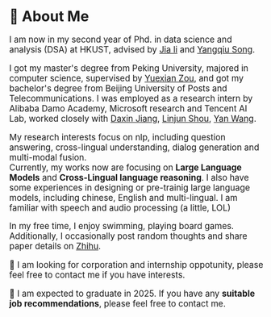 # 🧑 About Me

<div class='paper-box-text' style="font-size: larger;" markdown="1">

I am now in my second year of Phd. in data science and analysis (DSA) at HKUST, advised by [Jia li](https://sites.google.com/view/lijia) and [Yangqiu Song](https://scholar.google.com/citations?user=MdQZ-q8AAAAJ&hl=zh-CN&oi=ao).

I got my master's degree from Peking University, majored in computer science, supervised by [Yuexian Zou](https://web.pkusz.edu.cn/adsp/), and got my bachelor's degree from Beijing University of Posts and Telecommunications. I was employed  as a research intern by Alibaba Damo Academy, Microsoft research and  Tencent AI Lab, worked closely with [Daxin Jiang](https://scholar.google.com/citations?user=N-wAHCoAAAAJ&hl=zh-CN), [Linjun Shou](https://www.microsoft.com/en-us/research/people/lisho/), [Yan Wang](https://libertywing.github.io/yanwang.github.io/). 

 My research interests focus on nlp, including question answering, cross-lingual understanding, dialog generation and multi-modal fusion.  
Currently, my works now are focusing on **Large Language Models** and **Cross-Lingual language reasoning**. I also have some experiences in designing or pre-trainig large language models, including chinese, English and multi-lingual. I am  familiar with speech and audio processing (a little, LOL)



In my free time, I enjoy swimming, playing board games. Additionally, I occasionally post random thoughts and share paper details on [Zhihu](https://www.zhihu.com/people/chen-nuo-8-79-20).

📢 I am looking for corporation and internship oppotunity, please feel free to contact me if you have interests.

📢 I am expected to graduate in 2025. If you have any **suitable job recommendations**, please feel free to contact me. 

</div>
